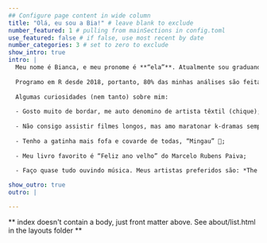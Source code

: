 ```yaml
---
## Configure page content in wide column
title: "Olá, eu sou a Bia!" # leave blank to exclude
number_featured: 1 # pulling from mainSections in config.toml
use_featured: false # if false, use most recent by date
number_categories: 3 # set to zero to exclude
show_intro: true
intro: |
  Meu nome é Bianca, e meu pronome é **“ela”**. Atualmente sou graduanda em Estatística na Universidade Federal de Campina Grande. Meus principais interesses são em análises de dados com aplicações em *Marketing* de relacionamento, aprendizado de máquina e visualização de dados.  
  
  Programo em R desde 2018, portanto, 80% das minhas análises são feitas no R, incluindo este blog 🙂. As outras 20% são feitas no *Python* ou *Power BI*. Espero deixar esse percentual um pouco mais equilibrado, além de, claro, aprender outras linguagens. 
  
  Algumas curiosidades (nem tanto) sobre mim:
  
  - Gosto muito de bordar, me auto denomino de artista têxtil (chique);
  
  - Não consigo assistir filmes longos, mas amo maratonar k-dramas sempre que possível;
  
  - Tenho a gatinha mais fofa e covarde de todas, “Mingau” 💜;
  
  - Meu livro favorito é “Feliz ano velho” do Marcelo Rubens Paiva;
  
  - Faço quase tudo ouvindo música. Meus artistas preferidos são: *The Rose*, *Harry styles* e BTS. Juro que se você ouvir sem preconceito também vai amar 💜

show_outro: true
outro: |

---
```


** index doesn't contain a body, just front matter above.
See about/list.html in the layouts folder **
